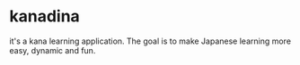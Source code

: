 # kanadina
it's a kana learning application. The goal is to make Japanese learning more easy, dynamic and fun. 
